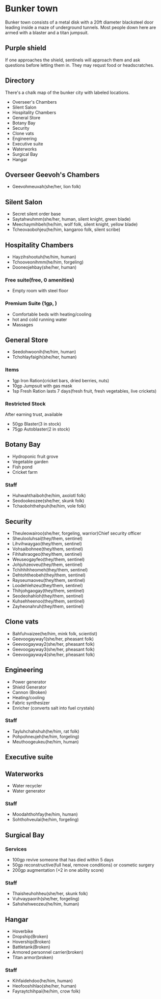 # Bunker town
Bunker town consists of a metal disk with a 20ft diameter blacksteel door leading inside a maze of underground tunnels. Most people down here are armed with a blaster and a titan jumpsuit.

## Purple shield
If one approaches the shield, sentinels will approach them and ask questions before letting them in. They may requst food or headscratches.

## Directory
There's a chalk map of the bunker city with labeled locations.
- Overseer's Chambers
- Silent Salon
- Hospitality Chambers
- General Store
- Botany Bay
- Security
- Clone vats
- Engineering
- Executive suite
- Waterworks
- Surgical Bay
- Hangar

## Overseer Geevoh's Chambers
- Geevohmeuvah(she/her, lion folk)

## Silent Salon
- Secret silent order base
- Saytahwuhmm(she/her, human, silent knight, green blade)
- Meechaymihbeh(he/him, wolf folk, silent knight, yellow blade)
- Tcheovaobohjeu(he/him, kangaroo folk, silent scribe)

## Hospitality Chambers
- Hayzihshootuh(he/him, human)
- Tchooveonihmm(he/him, forgeling)
- Dooneojehbay(she/her, human)

### Free suite(free, 0 amenities)
- Empty room with steel floor

### Premium Suite (1gp, )
- Comfortable beds with heating/cooling
- hot and cold running water
- Massages

## General Store
- Seedohwoonih(he/him, human)
- Tchohlayfaigih(she/her, human)

### Items
- 1gp Iron Ration(cricket bars, dried berries, nuts)
- 10gp Jumpsuit with gas mask
- 1sp Fresh Ration lasts 7 days(fresh fruit, fresh vegetables, live crickets)

### Restricted Stock
After earning trust, available
- 50gp Blaster(3 in stock)
- 75gp Autoblaster(2 in stock)

## Botany Bay
- Hydroponic fruit grove
- Vegetable garden
- Fish pond
- Cricket farm

### Staff
- Huhwahthaiboh(he/him, axolotl folk)
- Seodookeozee(she/her, skunk folk)
- Tchaobohthehpuh(he/him, vole folk)

## Security
- Theuleowairoo(she/her, forgeling, warrior)Chief security officer 
- Sheulooluhsai(they/them, sentinel)
- Lihvihwaygao(they/them, sentinel)
- Vohsaibohnee(they/them, sentinel)
- Fihhahraogeo(they/them, sentinel)
- Weuseogayfeo(they/them, sentinel)
- Johjuhzeoveu(they/them, sentinel)
- Tchihhihheomeh(they/them, sentinel)
- Dehtohtheobeh(they/them, sentinel)
- Rayseumaoveu(they/them, sentinel)
- Loodehlehzeu(they/them, sentinel)
- Thihjohgaogay(they/them, sentinel)
- Seodeohahloh(they/them, sentinel)
- Kuhsehheenoo(they/them, sentinel)
- Zayheonahruh(they/them, sentinel)

## Clone vats
- Bahfuhvaizee(he/him, mink folk, scientist)
- Geevoogayway1(she/her, pheasant folk)
- Geevoogayway2(she/her, pheasant folk)
- Geevoogayway3(she/her, pheasant folk)
- Geevoogayway4(she/her, pheasant folk)

## Engineering
- Power generator
- Shield Generator
- Cannon (Broken)
- Heating/cooling
- Fabric synthesizer
- Enricher (converts salt into fuel crystals)

### Staff
- Tayluhchahshuh(he/him, rat folk)
- Pohpohneujeh(he/him, forgeling)
- Meuthoogeukeu(he/him, human)

## Executive suite

## Waterworks
- Water recycler
- Water generator

### Staff
- Moodahthohfay(he/him, human)
- Sohthohveulai(he/him, forgeling)

## Surgical Bay

### Services
- 100gp revive someone that has died within 5 days
- 50gp reconstructive(full heal, remove conditions) or cosmetic surgery
- 200gp augmentation (+2 in one ability score)

### Staff
- Thaisheuhohheu(she/her, skunk folk)
- Vuhvaypaorih(she/her, forgeling)
- Sahshehweozeu(he/him, human)

## Hangar
- Hoverbike
- Dropship(Broken)
- Hovership(Broken)
- Battletank(Broken)
- Armored personnel carrier(broken)
- Titan armor(broken)

### Staff
- Kihfaidehdoo(he/him, human)
- Heofooshihlao(she/her, human)
- Fayraytchihpai(he/him, crow folk)